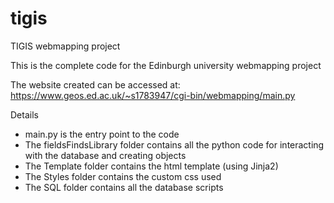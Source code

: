 # tigis
TIGIS webmapping project

This is the complete code for the Edinburgh university webmapping project

The website created can be accessed at:
https://www.geos.ed.ac.uk/~s1783947/cgi-bin/webmapping/main.py

Details
* main.py is the entry point to the code
* The fieldsFindsLibrary folder contains all the python code for interacting with the database and creating objects
* The Template folder contains the html template (using Jinja2)
* The Styles folder contains the custom css used
* The SQL folder contains all the database scripts

